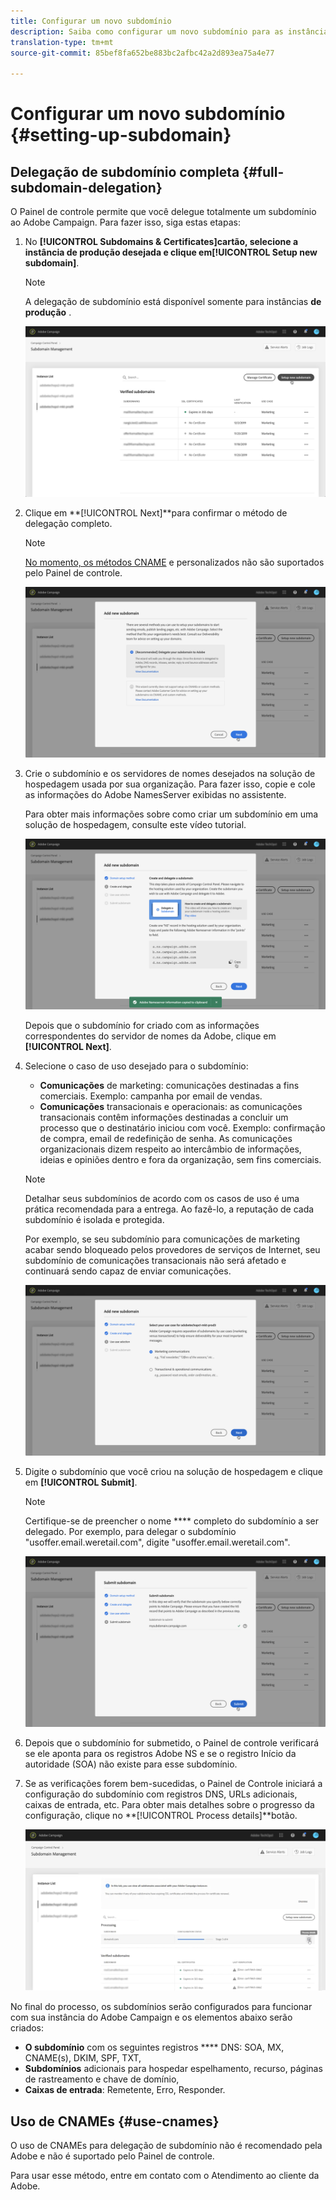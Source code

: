```yaml
---
title: Configurar um novo subdomínio
description: Saiba como configurar um novo subdomínio para as instâncias da sua campanha
translation-type: tm+mt
source-git-commit: 85bef8fa652be883bc2afbc42a2d893ea75a4e77

---
```



# Configurar um novo subdomínio {#setting-up-subdomain}

## Delegação de subdomínio completa {#full-subdomain-delegation}

O Painel de controle permite que você delegue totalmente um subdomínio ao Adobe Campaign. Para fazer isso, siga estas etapas:

1. No **[!UICONTROL Subdomains & Certificates]**cartão, selecione a instância de produção desejada e clique em**[!UICONTROL Setup new subdomain]**.

   >[!NOTE]
   >
   >A delegação de subdomínio está disponível somente para instâncias **de produção** .

   ![](assets/subdomain1.png)

1. Clique em **[!UICONTROL Next]**para confirmar o método de delegação completo.

   >[!NOTE]
   >
   >[No momento, os métodos CNAME](#use-cnames) e personalizados não são suportados pelo Painel de controle.

   ![](assets/subdomain3.png)

1. Crie o subdomínio e os servidores de nomes desejados na solução de hospedagem usada por sua organização. Para fazer isso, copie e cole as informações do Adobe NamesServer exibidas no assistente.

   Para obter mais informações sobre como criar um subdomínio em uma solução de hospedagem, consulte este vídeo tutorial.

   ![](assets/subdomain4.png)

   Depois que o subdomínio for criado com as informações correspondentes do servidor de nomes da Adobe, clique em **[!UICONTROL Next]**.

1. Selecione o caso de uso desejado para o subdomínio:

   * **Comunicações** de marketing: comunicações destinadas a fins comerciais. Exemplo: campanha por email de vendas.
   * **Comunicações** transacionais e operacionais: as comunicações transacionais contêm informações destinadas a concluir um processo que o destinatário iniciou com você. Exemplo: confirmação de compra, email de redefinição de senha. As comunicações organizacionais dizem respeito ao intercâmbio de informações, ideias e opiniões dentro e fora da organização, sem fins comerciais.
   >[!NOTE]
   >
   >Detalhar seus subdomínios de acordo com os casos de uso é uma prática recomendada para a entrega. Ao fazê-lo, a reputação de cada subdomínio é isolada e protegida.
   >
   >Por exemplo, se seu subdomínio para comunicações de marketing acabar sendo bloqueado pelos provedores de serviços de Internet, seu subdomínio de comunicações transacionais não será afetado e continuará sendo capaz de enviar comunicações.

   ![](assets/subdomain5.png)

1. Digite o subdomínio que você criou na solução de hospedagem e clique em **[!UICONTROL Submit]**.

   >[!NOTE]
   >
   > Certifique-se de preencher o nome **** completo do subdomínio a ser delegado. Por exemplo, para delegar o subdomínio &quot;usoffer.email.weretail.com&quot;, digite &quot;usoffer.email.weretail.com&quot;.

   ![](assets/subdomain6.png)

1. Depois que o subdomínio for submetido, o Painel de controle verificará se ele aponta para os registros Adobe NS e se o registro Início da autoridade (SOA) não existe para esse subdomínio.

1. Se as verificações forem bem-sucedidas, o Painel de Controle iniciará a configuração do subdomínio com registros DNS, URLs adicionais, caixas de entrada, etc. Para obter mais detalhes sobre o progresso da configuração, clique no **[!UICONTROL Process details]**botão.

   ![](assets/subdomain7.png)

No final do processo, os subdomínios serão configurados para funcionar com sua instância do Adobe Campaign e os elementos abaixo serão criados:

* **O subdomínio** com os seguintes registros **** DNS: SOA, MX, CNAME(s), DKIM, SPF, TXT,
* **Subdomínios** adicionais para hospedar espelhamento, recurso, páginas de rastreamento e chave de domínio,
* **Caixas de entrada**: Remetente, Erro, Responder.

## Uso de CNAMEs {#use-cnames}

O uso de CNAMEs para delegação de subdomínio não é recomendado pela Adobe e não é suportado pelo Painel de controle.

Para usar esse método, entre em contato com o Atendimento ao cliente da Adobe.
